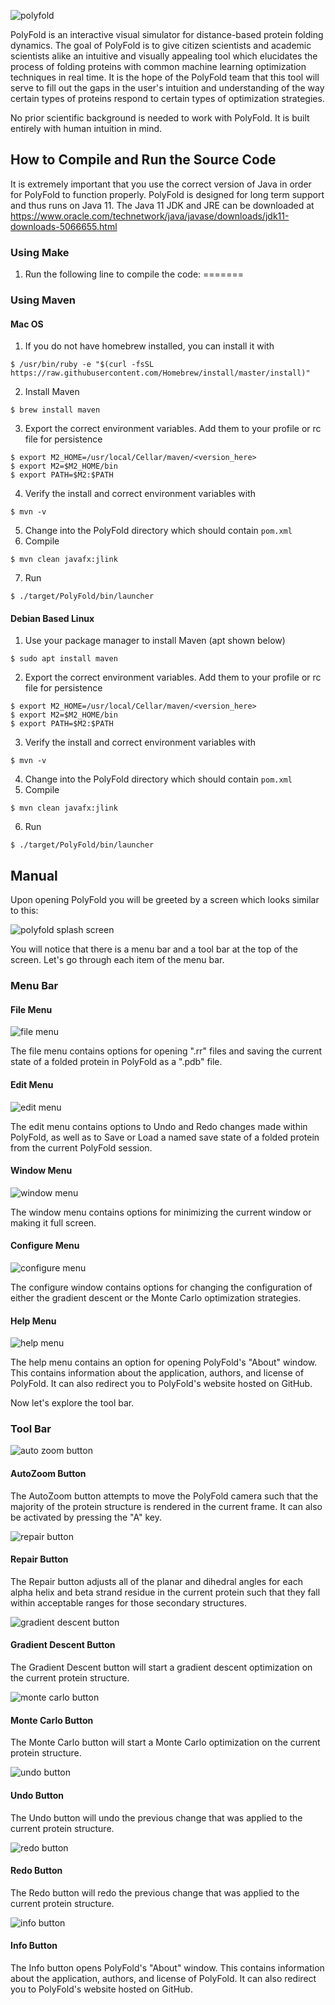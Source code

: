 ![polyfold](PolyFold/src/main/resources/readme/thumb.png)

PolyFold is an interactive visual simulator for distance-based protein folding
dynamics. The goal of PolyFold is to give citizen scientists and academic
scientists alike an intuitive and visually appealing tool which elucidates the
process of folding proteins with common machine learning optimization
techniques in real time. It is the hope of the PolyFold team that this tool will
serve to fill out the gaps in the user's intuition and understanding of the way
certain types of proteins respond to certain types of optimization strategies.

No prior scientific background is needed to work with PolyFold. It is built
entirely with human intuition in mind.

## How to Compile and Run the Source Code

It is extremely important that you use the correct version of Java in order for PolyFold to function properly. PolyFold is designed for long term support and thus runs on Java 11. The Java 11 JDK and JRE can be downloaded at https://www.oracle.com/technetwork/java/javase/downloads/jdk11-downloads-5066655.html

### Using Make
1. Run the following line to compile the code:
=======
### Using Maven
#### Mac OS
1. If you do not have homebrew installed, you can install it with
```
$ /usr/bin/ruby -e "$(curl -fsSL https://raw.githubusercontent.com/Homebrew/install/master/install)"
```
2. Install Maven
```
$ brew install maven
```
3. Export the correct environment variables. Add them to your profile or rc file for persistence
```
$ export M2_HOME=/usr/local/Cellar/maven/<version_here>
$ export M2=$M2_HOME/bin
$ export PATH=$M2:$PATH
```
4. Verify the install and correct environment variables with
```
$ mvn -v
```
5. Change into the PolyFold directory which should contain `pom.xml`
6. Compile
```
$ mvn clean javafx:jlink
```
7. Run
```
$ ./target/PolyFold/bin/launcher
```
#### Debian Based Linux
1. Use your package manager to install Maven (apt shown below)
```
$ sudo apt install maven
```
2. Export the correct environment variables. Add them to your profile or rc file for persistence
```
$ export M2_HOME=/usr/local/Cellar/maven/<version_here>
$ export M2=$M2_HOME/bin
$ export PATH=$M2:$PATH
```
3. Verify the install and correct environment variables with
```
$ mvn -v
```
4. Change into the PolyFold directory which should contain `pom.xml`
5. Compile
```
$ mvn clean javafx:jlink
```
6. Run
```
$ ./target/PolyFold/bin/launcher
```

## Manual

Upon opening PolyFold you will be greeted by a screen which looks similar to this:

![polyfold splash screen](PolyFold/src/main/resources/readme/splash.png)

You will notice that there is a menu bar and a tool bar at the top of the screen. Let's go through each item of the menu bar.

### Menu Bar

#### File Menu
![file menu](PolyFold/src/main/resources/readme/file.png)

The file menu contains options for opening ".rr" files and saving the current state of a folded protein in PolyFold as a ".pdb" file.

#### Edit Menu
![edit menu](PolyFold/src/main/resources/readme/edit.png)

The edit menu contains options to Undo and Redo changes made within PolyFold, as well as to Save or Load a named save state of a folded protein from the current PolyFold session.

#### Window Menu
![window menu](PolyFold/src/main/resources/readme/window.png)

The window menu contains options for minimizing the current window or making it full screen.

#### Configure Menu
![configure menu](PolyFold/src/main/resources/readme/configure.png)

The configure window contains options for changing the configuration of either the gradient descent or the Monte Carlo optimization strategies.

#### Help Menu
![help menu](PolyFold/src/main/resources/readme/help.png)

The help menu contains an option for opening PolyFold's "About" window. This contains information about the application, authors, and license of PolyFold. It can also redirect you to PolyFold's website hosted on GitHub.

Now let's explore the tool bar.

### Tool Bar

![auto zoom button](PolyFold/src/main/resources/readme/autozoom.png)
#### AutoZoom Button

The AutoZoom button attempts to move the PolyFold camera such that the majority of the protein structure is rendered in the current frame. It can also be activated by pressing the "A" key.

![repair button](PolyFold/src/main/resources/readme/hammer.png)
#### Repair Button

The Repair button adjusts all of the planar and dihedral angles for each alpha helix and beta strand residue in the current protein such that they fall within acceptable ranges for those secondary structures.

![gradient descent button](PolyFold/src/main/resources/readme/gd.png)
#### Gradient Descent Button

The Gradient Descent button will start a gradient descent optimization on the current protein structure.

![monte carlo button](PolyFold/src/main/resources/readme/mc.png)
#### Monte Carlo Button

The Monte Carlo button will start a Monte Carlo optimization on the current protein structure.

![undo button](PolyFold/src/main/resources/readme/undo.png)
#### Undo Button

The Undo button will undo the previous change that was applied to the current protein structure.

![redo button](PolyFold/src/main/resources/readme/redo.png)
#### Redo Button

The Redo button will redo the previous change that was applied to the current protein structure.

![info button](PolyFold/src/main/resources/readme/info.png)
#### Info Button

The Info button opens PolyFold's "About" window. This contains information about the application, authors, and license of PolyFold. It can also redirect you to PolyFold's website hosted on GitHub.
